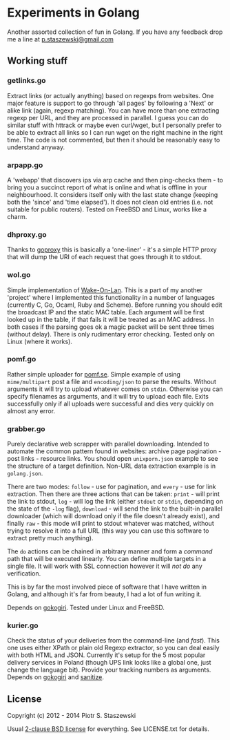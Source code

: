 # Experiments in Golang

Another assorted collection of fun in Golang.
If you have any feedback drop me a line at p.staszewski@gmail.com

Working stuff
-------------

### getlinks.go

Extract links (or actually anything) based on regexps from websites. One major 
feature is support to go through 'all pages' by following a 'Next' or alike 
link (again, regexp matching). You can have more than one extracting regexp per 
URL, and they are processed in parallel. I guess you can do similar stuff with 
httrack or maybe even curl/wget, but I personally prefer to be able to extract 
all links so I can run wget on the right machine in the right time. The code is 
not commented, but then it should be reasonably easy to understand anyway.

### arpapp.go

A 'webapp' that discovers ips via arp cache and then ping-checks them - to 
bring you a succinct report of what is online and what is offline in your 
neighbourhood. It considers itself only with the last state change (keeping 
both the 'since' and 'time elapsed'). It does not clean old entries (i.e. not 
suitable for public routers). Tested on FreeBSD and Linux, works like a charm.

### dhproxy.go

Thanks to [goproxy](https://github.com/elazarl/goproxy) this is basically a 
'one-liner' - it's a simple HTTP proxy that will dump the URI of each request 
that goes through it to stdout.

### wol.go

Simple implementation of 
[Wake-On-Lan](http://en.wikipedia.org/wiki/Wake-on-LAN). This is a part of my 
another 'project' where I implemented this functionality in a number of 
languages (currently C, Go, Ocaml, Ruby and Scheme). Before running you should 
edit the broadcast IP and the static MAC table. Each argument will be first 
looked up in the table, if that fails it will be treated as an MAC address. In 
both cases if the parsing goes ok a magic packet will be sent three times 
(without delay). There is only rudimentary error checking. Tested only on Linux 
(where it works).

### pomf.go

Rather simple uploader for [pomf.se](http://pomf.se). Simple example of using 
`mime/multipart` post a file and `encoding/json` to parse the results. Without 
arguments it will try to upload whatever comes on `stdin`. Otherwise you can 
specify filenames as arguments, and it will try to upload each file. Exits 
successfully only if all uploads were successful and dies very quickly on 
almost any error.

### grabber.go

Purely declarative web scrapper with parallel downloading. Intended to automate 
the common pattern found in websites: archive page pagination - post links - 
resource links. You should open `unixporn.json` example to see the structure of 
a target definition. Non-URL data extraction example is in `golang.json`.

There are two modes: `follow` - use for pagination, and `every` - use for link 
extraction. Then there are three actions that can be taken: `print` - will 
print the link to stdout, `log` - will log the link (either `stdout` or 
`stdin`, depending on the state of the `-log` flag), `download` - will send 
the link to the built-in parallel downloader (which will download only if the 
file doesn't already exist), and finally `raw` - this mode will print to stdout 
whatever was matched, without trying to resolve it into a full URL (this way 
you can use this software to extract pretty much anything).

The `do` actions can be chained in arbitrary manner and form a *command* path 
that will be executed linearly. You can define multiple targets in a single 
file. It will work with SSL connection however it will *not do* any 
verification.

This is by far the most involved piece of software that I have written in 
Golang, and although it's far from beauty, I had a lot of fun writing it.

Depends on [gokogiri](https://github.com/moovweb/gokogiri). Tested under Linux 
and FreeBSD.

### kurier.go

Check the status of your deliveries from the command-line (and *fast*). This 
one uses either XPath or plain old Regexp extractor, so you can deal easily 
with both HTML and JSON. Currently it's setup for the 5 most popular delivery
services in Poland (though UPS link looks like a global one, just change the
language bit). Provide your tracking numbers as arguments. Depends on 
[gokogiri](https://github.com/moovweb/gokogiri) and 
[sanitize](https://github.com/kennygrant/sanitize).

License
-------

Copyright (c) 2012 - 2014 Piotr S. Staszewski

Usual [2-clause BSD license](http://opensource.org/licenses/BSD-2-Clause) for 
everything. See LICENSE.txt for details.

